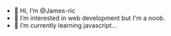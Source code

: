 - 👋 Hi, I’m @James-ric
- 👀 I’m interested in web development but I'm a noob.
- 🌱 I’m currently learning javascript...

<!---
James-ric/James-ric is a ✨ special ✨ repository because its `README.md` (this file) appears on your GitHub profile.
You can click the Preview link to take a look at your changes.
--->
